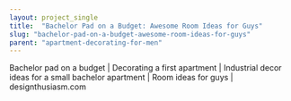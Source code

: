 ```yaml
---
layout: project_single
title:  "Bachelor Pad on a Budget: Awesome Room Ideas for Guys"
slug: "bachelor-pad-on-a-budget-awesome-room-ideas-for-guys"
parent: "apartment-decorating-for-men"
---
```

Bachelor pad on a budget | Decorating a first apartment | Industrial decor ideas for a small bachelor apartment | Room ideas for guys | designthusiasm.com